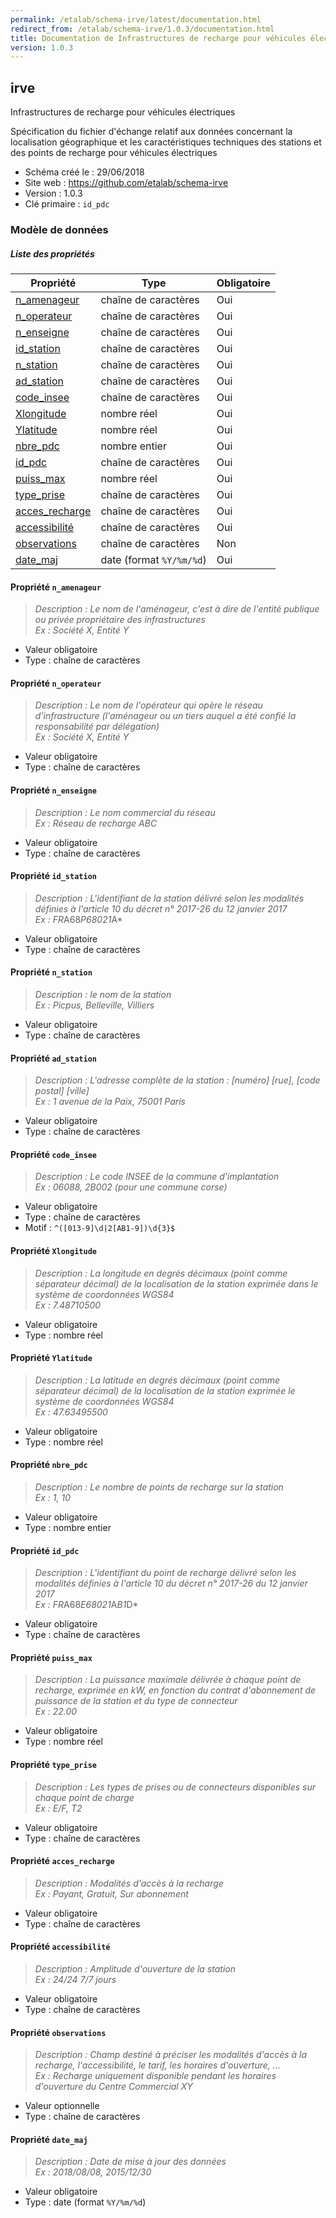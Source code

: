```yaml
---
permalink: /etalab/schema-irve/latest/documentation.html
redirect_from: /etalab/schema-irve/1.0.3/documentation.html
title: Documentation de Infrastructures de recharge pour véhicules électriques
version: 1.0.3
---
```


## irve

Infrastructures de recharge pour véhicules électriques

Spécification du fichier d'échange relatif aux données concernant la localisation géographique et les caractéristiques techniques des stations et des points de recharge pour véhicules électriques

- Schéma créé le : 29/06/2018
- Site web : https://github.com/etalab/schema-irve
- Version : 1.0.3
- Clé primaire : `id_pdc`

### Modèle de données


##### Liste des propriétés
| Propriété | Type | Obligatoire |
| -- | -- | -- |
| [n_amenageur](#propriété-n_amenageur) | chaîne de caractères  | Oui |
| [n_operateur](#propriété-n_operateur) | chaîne de caractères  | Oui |
| [n_enseigne](#propriété-n_enseigne) | chaîne de caractères  | Oui |
| [id_station](#propriété-id_station) | chaîne de caractères  | Oui |
| [n_station](#propriété-n_station) | chaîne de caractères  | Oui |
| [ad_station](#propriété-ad_station) | chaîne de caractères  | Oui |
| [code_insee](#propriété-code_insee) | chaîne de caractères  | Oui |
| [Xlongitude](#propriété-Xlongitude) | nombre réel  | Oui |
| [Ylatitude](#propriété-Ylatitude) | nombre réel  | Oui |
| [nbre_pdc](#propriété-nbre_pdc) | nombre entier  | Oui |
| [id_pdc](#propriété-id_pdc) | chaîne de caractères  | Oui |
| [puiss_max](#propriété-puiss_max) | nombre réel  | Oui |
| [type_prise](#propriété-type_prise) | chaîne de caractères  | Oui |
| [acces_recharge](#propriété-acces_recharge) | chaîne de caractères  | Oui |
| [accessibilité](#propriété-accessibilité) | chaîne de caractères  | Oui |
| [observations](#propriété-observations) | chaîne de caractères  | Non |
| [date_maj](#propriété-date_maj) | date (format `%Y/%m/%d`) | Oui |

#### Propriété `n_amenageur`

> *Description : Le nom de l'aménageur, c'est à dire de l'entité publique ou privée propriétaire des infrastructures<br/>Ex : Société X, Entité Y*
- Valeur obligatoire
- Type : chaîne de caractères

#### Propriété `n_operateur`

> *Description : Le nom de l'opérateur qui opère le réseau d'infrastructure (l'aménageur ou un tiers auquel a été confié la responsabilité par délégation)<br/>Ex : Société X, Entité Y*
- Valeur obligatoire
- Type : chaîne de caractères

#### Propriété `n_enseigne`

> *Description : Le nom commercial du réseau<br/>Ex : Réseau de recharge ABC*
- Valeur obligatoire
- Type : chaîne de caractères

#### Propriété `id_station`

> *Description : L'identifiant de la station délivré selon les modalités définies à l'article 10 du décret n° 2017-26 du 12 janvier 2017<br/>Ex : FR*A68*P68021*A*
- Valeur obligatoire
- Type : chaîne de caractères

#### Propriété `n_station`

> *Description : le nom de la station<br/>Ex : Picpus, Belleville, Villiers*
- Valeur obligatoire
- Type : chaîne de caractères

#### Propriété `ad_station`

> *Description : L'adresse complète de la station : [numéro] [rue], [code postal] [ville]<br/>Ex : 1 avenue de la Paix, 75001 Paris*
- Valeur obligatoire
- Type : chaîne de caractères

#### Propriété `code_insee`

> *Description : Le code INSEE de la commune d'implantation<br/>Ex : 06088, 2B002 (pour une commune corse)*
- Valeur obligatoire
- Type : chaîne de caractères
- Motif : `^([013-9]\d|2[AB1-9])\d{3}$`

#### Propriété `Xlongitude`

> *Description : La longitude en degrés décimaux (point comme séparateur décimal) de la localisation de la station exprimée dans le système de coordonnées WGS84<br/>Ex : 7.48710500*
- Valeur obligatoire
- Type : nombre réel

#### Propriété `Ylatitude`

> *Description : La latitude en degrés décimaux (point comme séparateur décimal) de la localisation de la station exprimée le système de coordonnées WGS84<br/>Ex : 47.63495500*
- Valeur obligatoire
- Type : nombre réel

#### Propriété `nbre_pdc`

> *Description : Le nombre de points de recharge sur la station<br/>Ex : 1, 10*
- Valeur obligatoire
- Type : nombre entier

#### Propriété `id_pdc`

> *Description : L'identifiant du point de recharge délivré selon les modalités définies à l'article 10 du décret n° 2017-26 du 12 janvier 2017<br/>Ex : FR*A68*E68021*A*B1*D*
- Valeur obligatoire
- Type : chaîne de caractères

#### Propriété `puiss_max`

> *Description : La puissance maximale délivrée à chaque point de recharge, exprimée en kW, en fonction du contrat d'abonnement de puissance de la station et du type de connecteur<br/>Ex : 22.00*
- Valeur obligatoire
- Type : nombre réel

#### Propriété `type_prise`

> *Description : Les types de prises ou de connecteurs disponibles sur chaque point de charge<br/>Ex : E/F, T2*
- Valeur obligatoire
- Type : chaîne de caractères

#### Propriété `acces_recharge`

> *Description : Modalités d'accès à la recharge<br/>Ex : Payant, Gratuit, Sur abonnement*
- Valeur obligatoire
- Type : chaîne de caractères

#### Propriété `accessibilité`

> *Description : Amplitude d'ouverture de la station<br/>Ex : 24/24 7/7 jours*
- Valeur obligatoire
- Type : chaîne de caractères

#### Propriété `observations`

> *Description : Champ destiné à préciser les modalités d'accès à la recharge, l'accessibilité, le tarif, les horaires d'ouverture, …<br/>Ex : Recharge uniquement disponible pendant les horaires d'ouverture du Centre Commercial XY*
- Valeur optionnelle
- Type : chaîne de caractères

#### Propriété `date_maj`

> *Description : Date de mise à jour des données<br/>Ex : 2018/08/08, 2015/12/30*
- Valeur obligatoire
- Type : date (format `%Y/%m/%d`)